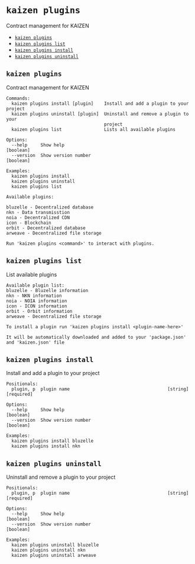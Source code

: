 `kaizen plugins`
===============

Contract management for KAIZEN

* [`kaizen plugins`](#kaizen-plugins)
* [`kaizen plugins list`](#kaizen-plugins-list)
* [`kaizen plugins install`](#kaizen-plugins-install)
* [`kaizen plugins uninstall`](#kaizen-plugins-uninstall)

## `kaizen plugins`

Contract management for KAIZEN

```
Commands:
  kaizen plugins install [plugin]    Install and add a plugin to your project
  kaizen plugins uninstall [plugin]  Uninstall and remove a plugin to your
                                     project
  kaizen plugins list                Lists all available plugins

Options:
  --help     Show help                                                 [boolean]
  --version  Show version number                                       [boolean]

Examples:
  kaizen plugins install
  kaizen plugins uninstall
  kaizen plugins list

Available plugins:

bluzelle - Decentralized database
nkn - Data transmisstion
noia - Decentralized CDN
icon - Blockchain
orbit - Decentralized database
arweave - Decentralized file storage

Run 'kaizen plugins <command>' to interact with plugins.
```

## `kaizen plugins list`

List available plugins

```
Available plugin list:
bluzelle - Bluzelle information
nkn - NKN information
noia - NOIA information
icon - ICON information
orbit - Orbit information
arweave - Decentralized file storage

To install a plugin run 'kaizen plugins install <plugin-name-here>'

It will be automatically downloaded and added to your 'package.json' and 'kaizen.json' file
```

## `kaizen plugins install`

Install and add a plugin to your project

```
Positionals:
  plugin, p  plugin name                                     [string] [required]

Options:
  --help     Show help                                                 [boolean]
  --version  Show version number                                       [boolean]

Examples:
  kaizen plugins install bluzelle
  kaizen plugins install nkn
```

## `kaizen plugins uninstall`

Uninstall and remove a plugin to your project

```
Positionals:
  plugin, p  plugin name                                     [string] [required]

Options:
  --help     Show help                                                 [boolean]
  --version  Show version number                                       [boolean]

Examples:
  kaizen plugins uninstall bluzelle
  kaizen plugins uninstall nkn
  kaizen plugins uninstall arweave
```
